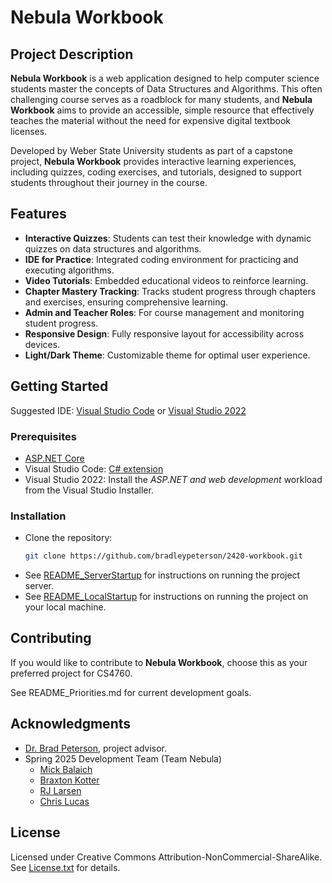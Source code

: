 # Nebula Workbook

## Project Description

**Nebula Workbook** is a web application designed to help computer science students master the concepts of Data Structures and Algorithms. This often challenging course serves as a roadblock for many students, and **Nebula Workbook** aims to provide an accessible, simple resource that effectively teaches the material without the need for expensive digital textbook licenses.

Developed by Weber State University students as part of a capstone project, **Nebula Workbook** provides interactive learning experiences, including quizzes, coding exercises, and tutorials, designed to support students throughout their journey in the course.

## Features

- **Interactive Quizzes**: Students can test their knowledge with dynamic quizzes on data structures and algorithms.
- **IDE for Practice**: Integrated coding environment for practicing and executing algorithms.
- **Video Tutorials**: Embedded educational videos to reinforce learning.
- **Chapter Mastery Tracking**: Tracks student progress through chapters and exercises, ensuring comprehensive learning.
- **Admin and Teacher Roles**: For course management and monitoring student progress.
- **Responsive Design**: Fully responsive layout for accessibility across devices.
- **Light/Dark Theme**: Customizable theme for optimal user experience.

## Getting Started
Suggested IDE: [Visual Studio Code](https://code.visualstudio.com/) or [Visual Studio 2022](https://visualstudio.microsoft.com/vs/#download)

### Prerequisites
- [ASP.NET Core](https://dotnet.microsoft.com/en-us/download)
- Visual Studio Code: [C# extension](https://marketplace.visualstudio.com/items?itemName=ms-dotnettools.csharp)
- Visual Studio 2022: Install the *ASP.NET and web development* workload from the Visual Studio Installer.

### Installation
- Clone the repository:
   ```bash
   git clone https://github.com/bradleypeterson/2420-workbook.git
- See [README_ServerStartup](https://github.com/chr-lucas/senior-capstone/blob/main/README_ServerStartup.md) for instructions on running the project server.
- See [README_LocalStartup](https://github.com/chr-lucas/senior-capstone/blob/main/README_LocalStartup.md) for instructions on running the project on your local machine.

## Contributing
If you would like to contribute to **Nebula Workbook**, choose this as your preferred project for CS4760.

See README_Priorities.md for current development goals.


## Acknowledgments
- [Dr. Brad Peterson](https://github.com/bradleypeterson), project advisor.
- Spring 2025 Development Team (Team Nebula)
  - [Mick Balaich](https://github.com/mbalaich)
  - [Braxton Kotter](https://github.com/braxtonkotter)
  - [RJ Larsen](https://github.com/rlars94)
  - [Chris Lucas](https://github.com/chr-lucas)

## License
Licensed under Creative Commons Attribution-NonCommercial-ShareAlike. See [License.txt](https://github.com/chr-lucas/senior-capstone/blob/main/License.txt) for details.
